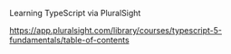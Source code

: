 Learning TypeScript via PluralSight

https://app.pluralsight.com/library/courses/typescript-5-fundamentals/table-of-contents
